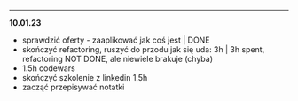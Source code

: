 ----
**10.01.23**
- sprawdzić oferty - zaaplikować jak coś jest | DONE
- skończyć refactoring, ruszyć do przodu jak się uda: 3h | 3h spent, refactoring NOT DONE, ale niewiele brakuje (chyba)
- 1.5h codewars
- skończyć szkolenie z linkedin 1.5h
- zacząć przepisywać notatki